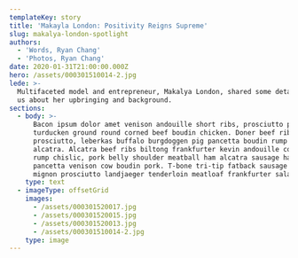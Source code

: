 ```yaml
---
templateKey: story
title: 'Makayla London: Positivity Reigns Supreme'
slug: makalya-london-spotlight
authors:
  - 'Words, Ryan Chang'
  - 'Photos, Ryan Chang'
date: 2020-01-31T21:00:00.000Z
hero: /assets/000301510014-2.jpg
lede: >-
  Multifaceted model and entrepreneur, Makalya London, shared some details with
  us about her upbringing and background.
sections:
  - body: >-
      Bacon ipsum dolor amet venison andouille short ribs, prosciutto pork loin
      turducken ground round corned beef boudin chicken. Doner beef ribs
      prosciutto, leberkas buffalo burgdoggen pig pancetta boudin rump ham hock
      alcatra. Alcatra beef ribs biltong frankfurter kevin andouille cow. Swine
      rump chislic, pork belly shoulder meatball ham alcatra sausage hamburger
      pancetta venison cow boudin pork. T-bone tri-tip fatback sausage filet
      mignon prosciutto landjaeger tenderloin meatloaf frankfurter salami.
    type: text
  - imageType: offsetGrid
    images:
      - /assets/000301520017.jpg
      - /assets/000301520015.jpg
      - /assets/000301520013.jpg
      - /assets/000301510014-2.jpg
    type: image
---
```


